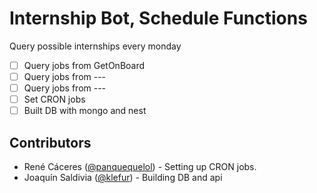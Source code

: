 # Internship Bot, Schedule Functions
Query possible internships every monday

- [ ] Query jobs from GetOnBoard
- [ ] Query jobs from ---
- [ ] Query jobs from ---
- [ ] Set CRON jobs
- [ ] Built DB with mongo and nest

## Contributors
- René Cáceres ([@panquequelol](https://github.com/panquequelol/)) - Setting up CRON jobs.
- Joaquín Saldivia ([@klefur](https://github.com/klefur)) - Building DB and api
